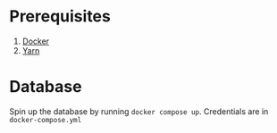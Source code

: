 # Prerequisites

1. [Docker](https://docs.docker.com/get-docker/)
2. [Yarn](https://yarnpkg.com/)

# Database

Spin up the database by running `docker compose up`. Credentials are in `docker-compose.yml`
